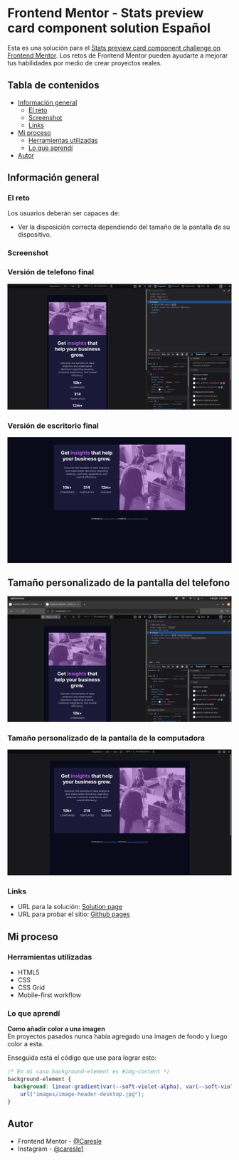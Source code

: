 # Frontend Mentor - Stats preview card component solution Español

Esta es una solución para el [Stats preview card component challenge on Frontend Mentor](https://www.frontendmentor.io/challenges/stats-preview-card-component-8JqbgoU62). Los retos de Frontend Mentor pueden ayudarte a mejorar tus habilidades por medio de crear proyectos reales.

## Tabla de contenidos

- [Información general](#información-general)
  - [El reto](#el-reto)
  - [Screenshot](#screenshot)
  - [Links](#links)
- [Mi proceso](#mi-proceso)
  - [Herramientas utilizadas](#herramientas-utilizadas)
  - [Lo que aprendí](#lo-que-aprendí)
- [Autor](#autor)

## Información general

### El reto

Los usuarios deberán ser capaces de:

- Ver la disposición correcta dependiendo del tamaño de la pantalla de su dispositivo.

### Screenshot
### Versión de telefono final
![](./readme-src/Mobile-version-final.png)  

### Versión de escritorio final
![](./readme-src/Desktop-version-final.png) 

## Tamaño personalizado de la pantalla del telefono
![](./readme-src/Custom-mobile-resolution.png)  

### Tamaño personalizado de la pantalla de la computadora
![](./readme-src/Custom-desktop-resolution.png)  

### Links
- URL para la solución: [Solution page](https://www.frontendmentor.io/solutions/html-css-IXFNGfeD2)
- URL para probar el sitio: [Github pages](https://caresle.github.io/stats-preview-card-component/)

## Mi proceso

### Herramientas utilizadas

- HTML5
- CSS
- CSS Grid
- Mobile-first workflow

### Lo que aprendí

**Como añadir color a una imagen**  
En proyectos pasados nunca había agregado una imagen de fondo y luego color a esta.

Enseguida está el código que use para lograr esto:
```css
/* En mi caso background-element es #img-content */
background-element {
  background: linear-gradient(var(--soft-violet-alpha), var(--soft-violet-alpha)),
    url("images/image-header-desktop.jpg");
}
```

## Autor

- Frontend Mentor - [@Caresle](https://www.frontendmentor.io/profile/Caresle)
- Instagram - [@caresle1](https://instagram.com/caresle1)